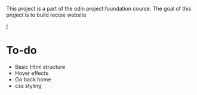 This project is a part of the odin project foundation course.
The goal of this project is to build recipe website

[!](./images/screenshot.png)

# To-do

- Basic Html structure
- Hover effects
- Go back home
- css styling

